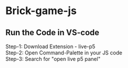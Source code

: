 # Brick-game-js

<h2> Run the Code in VS-code </h2>
Step-1: Download Extension - live-p5 <br>
Step-2: Open Command-Palette in your JS code<br>
Step-3: Search for "open live p5 panel"<br>
<br>

